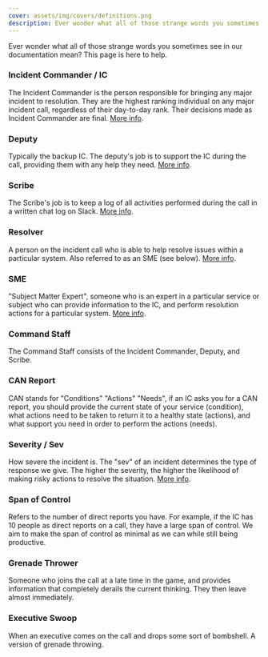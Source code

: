 ```yaml
---
cover: assets/img/covers/definitions.png
description: Ever wonder what all of those strange words you sometimes see in our documentation mean? This page is here to help.
---
```

Ever wonder what all of those strange words you sometimes see in our documentation mean? This page is here to help.

### Incident Commander / IC
The Incident Commander is the person responsible for bringing any major incident to resolution. They are the highest ranking individual on any major incident call, regardless of their day-to-day rank. Their decisions made as Incident Commander are final. [More info](../before/different_roles.md).

### Deputy
Typically the backup IC. The deputy's job is to support the IC during the call, providing them with any help they need. [More info](../before/different_roles.md).

### Scribe
The Scribe's job is to keep a log of all activities performed during the call in a written chat log on Slack. [More info](../before/different_roles.md).

### Resolver
A person on the incident call who is able to help resolve issues within a particular system. Also referred to as an SME (see below). [More info](../before/different_roles.md).

### SME
"Subject Matter Expert", someone who is an expert in a particular service or subject who can provide information to the IC, and perform resolution actions for a particular system. [More info](../before/different_roles.md).

### Command Staff
The Command Staff consists of the Incident Commander, Deputy, and Scribe.

### CAN Report
CAN stands for "Conditions" "Actions" "Needs", if an IC asks you for a CAN report, you should provide the current state of your service (condition), what actions need to be taken to return it to a healthy state (actions), and what support you need in order to perform the actions (needs).

### Severity / Sev
How severe the incident is. The "sev" of an incident determines the type of response we give. The higher the severity, the higher the likelihood of making risky actions to resolve the situation. [More info](../before/severity_levels.md).

### Span of Control
Refers to the number of direct reports you have. For example, if the IC has 10 people as direct reports on a call, they have a large span of control. We aim to make the span of control as minimal as we can while still being productive.

### Grenade Thrower
Someone who joins the call at a late time in the game, and provides information that completely derails the current thinking. They then leave almost immediately.

### Executive Swoop
When an executive comes on the call and drops some sort of bombshell. A version of grenade throwing.
